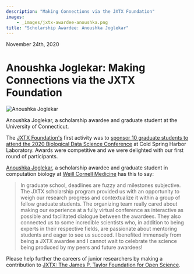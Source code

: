 ```yaml
---
description: "Making Connections via the JXTX Foundation"
images:
    - _images/jxtx-awardee-anoushka.png
title: "Scholarship Awardee: Anoushka Joglekar"
---
```


<Date>November 24th, 2020</Date>

# Anoushka Joglekar: Making Connections via the JXTX Foundation

<Image alt="Anoushka Joglekar" image={props.images[0]}></Image>
<figcaption>Anoushka Joglekar, a scholarship awardee and graduate student at the University of Connecticut.</figcaption>

The [JXTX Foundation's][1] first activity was to [sponsor 10 graduate students to attend the 2020 Biological Data Science Conference][2] at Cold Spring Harbor Laboratory. Awards were competitive and we were delighted with our first round of participants.

[Anoushka Joglekar][3], a scholarship awardee and graduate student in computation biology at [Weill Cornell Medicine][4] has this to say:

> In graduate school, deadlines are fuzzy and milestones subjective. The JXTX scholarship program provided us with an opportunity to weigh our research progress and contextualize it within a group of fellow graduate students. The organizing team really cared about making our experience at a fully virtual conference as interactive as possible and facilitated dialogue between the awardees. They also connected us to some incredible scientists who, in addition to being experts in their respective fields, are passionate about mentoring students and eager to see us succeed. I benefited immensely from being a JXTX awardee and I cannot wait to celebrate the science being produced by my peers and future awardees!

Please help further the careers of junior researchers by making a contribution to [JXTX: The James P. Taylor Foundation for Open Science][1].

[1]: /foundation/about-the-jxtx-foundation
[2]: /news/2020-10-jxtx-awardees/
[3]: https://twitter.com/noush_joglekar
[4]: https://weill.cornell.edu/research
